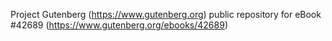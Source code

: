 Project Gutenberg (https://www.gutenberg.org) public repository for eBook #42689 (https://www.gutenberg.org/ebooks/42689)
